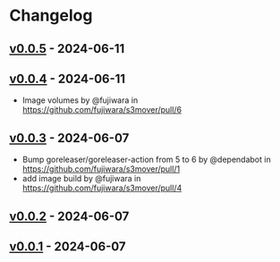 # Changelog

## [v0.0.5](https://github.com/fujiwara/s3mover/compare/v0.0.4...v0.0.5) - 2024-06-11

## [v0.0.4](https://github.com/fujiwara/s3mover/compare/v0.0.3...v0.0.4) - 2024-06-11
- Image volumes by @fujiwara in https://github.com/fujiwara/s3mover/pull/6

## [v0.0.3](https://github.com/fujiwara/s3mover/compare/v0.0.2...v0.0.3) - 2024-06-07
- Bump goreleaser/goreleaser-action from 5 to 6 by @dependabot in https://github.com/fujiwara/s3mover/pull/1
- add image build by @fujiwara in https://github.com/fujiwara/s3mover/pull/4

## [v0.0.2](https://github.com/fujiwara/s3mover/compare/v0.0.1...v0.0.2) - 2024-06-07

## [v0.0.1](https://github.com/fujiwara/s3mover/commits/v0.0.1) - 2024-06-07

